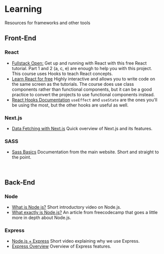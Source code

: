 # Learning
Resources for frameworks and other tools

## Front-End

### React
* [Fullstack Open:](https://fullstackopen.com/en) Get up and running with React with this free React tutorial. Part 1 and 2 (a, c, e) are enough to help you with this project. This course uses Hooks to teach React concepts.
* [Learn React for free](https://scrimba.com/learn/learnreact) Highly interactive and allows you to write code on the same screen as the tutorials. The course does use class components rather than functional components, but it can be a good practice to convert the projects to use functional components instead.
* [React Hooks Documentation](https://blog.ohansemmanuel.com/react-hooks-documentation-easy-to-read/) `useEffect` and `useState` are the ones you'll be using the most, but the other hooks are useful as well. 
### Next.js
* [Data Fetching with Next.js](https://youtu.be/f1rF9YKm1Ms) Quick overview of Next.js and its features.
### SASS
* [Sass Basics](https://sass-lang.com/guide) Documentation from the main website. Short and straight to the point.

<br/>

## Back-End

### Node
* [What is Node js?](https://youtu.be/uVwtVBpw7RQ) Short introductory video on Node.js.
* [What exactly is Node.js?](https://www.freecodecamp.org/news/what-exactly-is-node-js-ae36e97449f5/) An article from freecodecamp that goes a little more in depth about Node.js.
### Express
* [Node.js + Express](https://youtu.be/45dAt9Gz8rE) Short video explaining why we use Express.
* [Express Overview](https://www.tutorialspoint.com/nodejs/nodejs_express_framework.htm) Overview of Express features.
